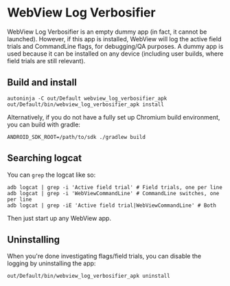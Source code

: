 # WebView Log Verbosifier

WebView Log Verbosifier is an empty dummy app (in fact, it cannot be launched).
However, if this app is installed, WebView will log the active field trials and
CommandLine flags, for debugging/QA purposes. A dummy app is used because it can
be installed on any device (including user builds, where field trials are still
relevant).

## Build and install

```shell
autoninja -C out/Default webview_log_verbosifier_apk
out/Default/bin/webview_log_verbosifier_apk install
```

Alternatively, if you do not have a fully set up Chromium build
environment, you can build with gradle:

```shell
ANDROID_SDK_ROOT=/path/to/sdk ./gradlew build
```

## Searching logcat

You can `grep` the logcat like so:

```shell
adb logcat | grep -i 'Active field trial' # Field trials, one per line
adb logcat | grep -i 'WebViewCommandLine' # CommandLine switches, one per line
adb logcat | grep -iE 'Active field trial|WebViewCommandLine' # Both
```

Then just start up any WebView app.

## Uninstalling

When you're done investigating flags/field trials, you can disable the logging
by uninstalling the app:

```shell
out/Default/bin/webview_log_verbosifier_apk uninstall
```
